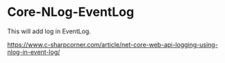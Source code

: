 # Core-NLog-EventLog
This will add log in EventLog.

https://www.c-sharpcorner.com/article/net-core-web-api-logging-using-nlog-in-event-log/
